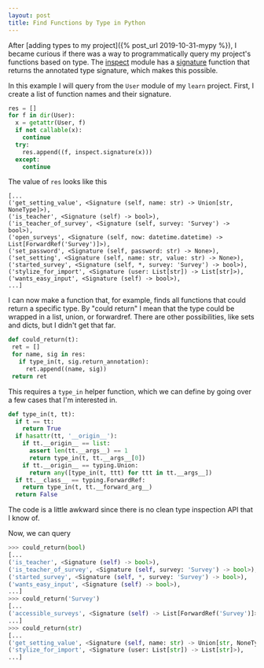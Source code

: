 ```yaml
---
layout: post
title: Find Functions by Type in Python
---
```


After
[adding types to my project]({% post_url 2019-10-31-mypy %}),
I became curious if there was a way to programmatically
query my project's functions based on type.
The
[inspect](https://docs.python.org/3/library/inspect.html)
module has a
[signature](https://docs.python.org/3/library/inspect.html#inspect.signature)
function that returns the annotated type signature,
which makes this possible.

In this example I will query from the `User` module of my `learn` project.
First, I create a list of function names and their signature.

```python
res = []
for f in dir(User):
  x = getattr(User, f)
  if not callable(x):
    continue
  try:
    res.append((f, inspect.signature(x)))
  except:
    continue
```

The value of `res` looks like this
```
[...
('get_setting_value', <Signature (self, name: str) -> Union[str, NoneType]>),
('is_teacher', <Signature (self) -> bool>),
('is_teacher_of_survey', <Signature (self, survey: 'Survey') -> bool>),
('open_surveys', <Signature (self, now: datetime.datetime) -> List[ForwardRef('Survey')]>),
('set_password', <Signature (self, password: str) -> None>),
('set_setting', <Signature (self, name: str, value: str) -> None>),
('started_survey', <Signature (self, *, survey: 'Survey') -> bool>),
('stylize_for_import', <Signature (user: List[str]) -> List[str]>),
('wants_easy_input', <Signature (self) -> bool>),
...]
```

I can now make a function that, for example,
finds all functions that could return a specific type.
By "could return" I mean that the type could be wrapped in a list,
union, or forwardref. There are other possibilities, like sets
and dicts, but I didn't get that far.

```python
def could_return(t):
 ret = []
 for name, sig in res:
   if type_in(t, sig.return_annotation):
     ret.append((name, sig))
 return ret
```

This requires a `type_in` helper function, which we can define
by going over a few cases that I'm interested in.

```python
def type_in(t, tt):
  if t == tt:
    return True
  if hasattr(tt, '__origin__'):
    if tt.__origin__ == list:
      assert len(tt.__args__) == 1
      return type_in(t, tt.__args__[0])
    if tt.__origin__ == typing.Union:
      return any([type_in(t, ttt) for ttt in tt.__args__])
  if tt.__class__ == typing.ForwardRef:
    return type_in(t, tt.__forward_arg__)
  return False
```

The code is a little awkward since there is no clean type inspection API that I
know of.

Now, we can query
```python
>>> could_return(bool)
[...
('is_teacher', <Signature (self) -> bool>),
('is_teacher_of_survey', <Signature (self, survey: 'Survey') -> bool>),
('started_survey', <Signature (self, *, survey: 'Survey') -> bool>),
('wants_easy_input', <Signature (self) -> bool>),
...]
>>> could_return('Survey')
[...
('accessible_surveys', <Signature (self) -> List[ForwardRef('Survey')]>),
...]
>>> could_return(str)
[...
('get_setting_value', <Signature (self, name: str) -> Union[str, NoneType]>),
('stylize_for_import', <Signature (user: List[str]) -> List[str]>),
...]
```

